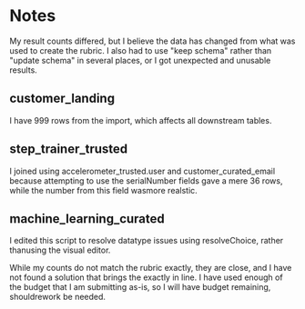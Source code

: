 # Notes

My result counts differed, but I believe the data has changed from what was used to create the rubric.
I also had to use "keep schema" rather than  "update schema" in several places, or I got unexpected and unusable results.

## customer_landing
I have 999 rows from  the import, which affects all downstream tables.

## step_trainer_trusted
I joined using accelerometer_trusted.user and customer_curated_email because attempting to use the serialNumber fields gave a mere 36 rows, while the number from this field wasmore realstic.

## machine_learning_curated
I edited this script to resolve datatype issues using resolveChoice, rather thanusing the visual editor.

While my counts do not match the rubric exactly, they are close, and I have not found a solution that brings the exactly in line. I have used enough of the budget that I am submitting as-is, so I will have budget remaining, shouldrework be needed.
